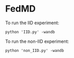 # FedMD

To run the IID experiment:
<pre><code>python 'IID.py' -wandb <YOUR_WANDB_API_KEY></pre></code>

To run the non-IID experiment:
<pre><code>python 'non_IID.py' -wandb <YOUR_WANDB_API_KEY></pre></code>
